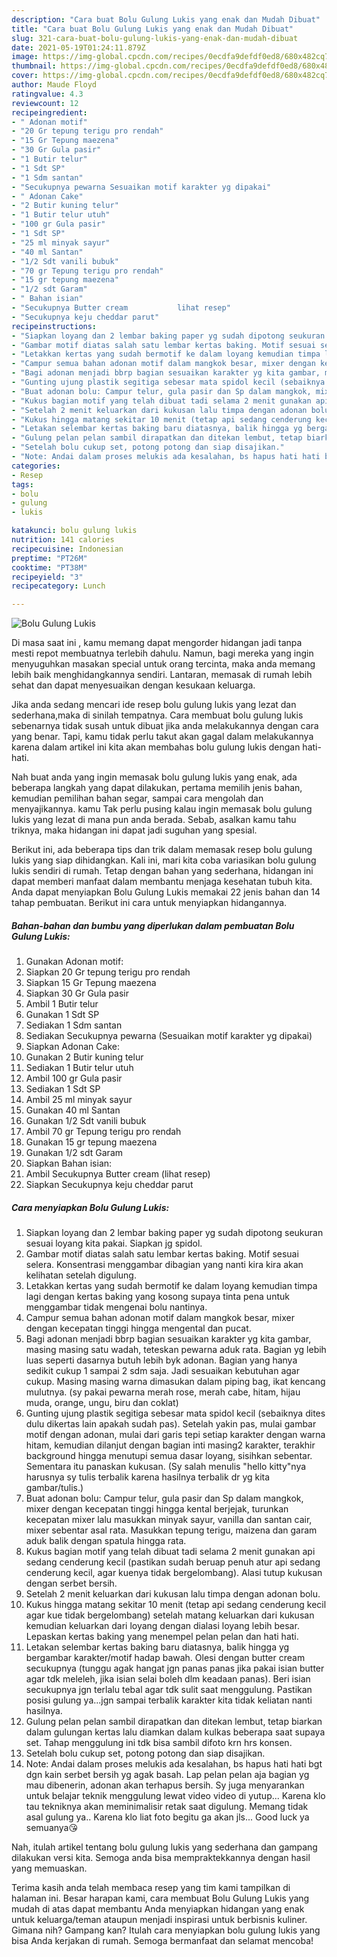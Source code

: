 ```yaml
---
description: "Cara buat Bolu Gulung Lukis yang enak dan Mudah Dibuat"
title: "Cara buat Bolu Gulung Lukis yang enak dan Mudah Dibuat"
slug: 321-cara-buat-bolu-gulung-lukis-yang-enak-dan-mudah-dibuat
date: 2021-05-19T01:24:11.879Z
image: https://img-global.cpcdn.com/recipes/0ecdfa9defdf0ed8/680x482cq70/bolu-gulung-lukis-foto-resep-utama.jpg
thumbnail: https://img-global.cpcdn.com/recipes/0ecdfa9defdf0ed8/680x482cq70/bolu-gulung-lukis-foto-resep-utama.jpg
cover: https://img-global.cpcdn.com/recipes/0ecdfa9defdf0ed8/680x482cq70/bolu-gulung-lukis-foto-resep-utama.jpg
author: Maude Floyd
ratingvalue: 4.3
reviewcount: 12
recipeingredient:
- " Adonan motif"
- "20 Gr tepung terigu pro rendah"
- "15 Gr Tepung maezena"
- "30 Gr Gula pasir"
- "1 Butir telur"
- "1 Sdt SP"
- "1 Sdm santan"
- "Secukupnya pewarna Sesuaikan motif karakter yg dipakai"
- " Adonan Cake"
- "2 Butir kuning telur"
- "1 Butir telur utuh"
- "100 gr Gula pasir"
- "1 Sdt SP"
- "25 ml minyak sayur"
- "40 ml Santan"
- "1/2 Sdt vanili bubuk"
- "70 gr Tepung terigu pro rendah"
- "15 gr tepung maezena"
- "1/2 sdt Garam"
- " Bahan isian"
- "Secukupnya Butter cream           lihat resep"
- "Secukupnya keju cheddar parut"
recipeinstructions:
- "Siapkan loyang dan 2 lembar baking paper yg sudah dipotong seukuran sesuai loyang kita pakai. Siapkan jg spidol."
- "Gambar motif diatas salah satu lembar kertas baking. Motif sesuai selera. Konsentrasi menggambar dibagian yang nanti kira kira akan kelihatan setelah digulung."
- "Letakkan kertas yang sudah bermotif ke dalam loyang kemudian timpa lagi dengan kertas baking yang kosong supaya tinta pena untuk menggambar tidak mengenai bolu nantinya."
- "Campur semua bahan adonan motif dalam mangkok besar, mixer dengan kecepatan tinggi hingga mengental dan pucat."
- "Bagi adonan menjadi bbrp bagian sesuaikan karakter yg kita gambar, masing masing satu wadah, teteskan pewarna aduk rata. Bagian yg lebih luas seperti dasarnya butuh lebih byk adonan. Bagian yang hanya sedikit cukup 1 sampai 2 sdm saja. Jadi sesuaikan kebutuhan agar cukup. Masing masing warna dimasukan dalam piping bag, ikat kencang mulutnya. (sy pakai pewarna merah rose, merah cabe, hitam, hijau muda, orange, ungu, biru dan coklat)"
- "Gunting ujung plastik segitiga sebesar mata spidol kecil (sebaiknya dites dulu dikertas lain apakah sudah pas). Setelah yakin pas, mulai gambar motif dengan adonan, mulai dari garis tepi setiap karakter dengan warna hitam, kemudian dilanjut dengan bagian inti masing2 karakter, terakhir background hingga menutupi semua dasar loyang, sisihkan sebentar. Sementara itu panaskan kukusan. (Sy salah menulis &#34;hello kitty&#34;nya harusnya sy tulis terbalik karena hasilnya terbalik dr yg kita gambar/tulis.)"
- "Buat adonan bolu: Campur telur, gula pasir dan Sp dalam mangkok, mixer dengan kecepatan tinggi hingga kental berjejak, turunkan kecepatan mixer lalu masukkan minyak sayur, vanilla dan santan cair, mixer sebentar asal rata. Masukkan tepung terigu, maizena dan garam aduk balik dengan spatula hingga rata."
- "Kukus bagian motif yang telah dibuat tadi selama 2 menit gunakan api sedang cenderung kecil (pastikan sudah beruap penuh atur api sedang cenderung kecil, agar kuenya tidak bergelombang). Alasi tutup kukusan dengan serbet bersih."
- "Setelah 2 menit keluarkan dari kukusan lalu timpa dengan adonan bolu."
- "Kukus hingga matang sekitar 10 menit (tetap api sedang cenderung kecil agar kue tidak bergelombang) setelah matang keluarkan dari kukusan kemudian keluarkan dari loyang dengan dialasi loyang lebih besar. Lepaskan kertas baking yang menempel pelan pelan dan hati hati."
- "Letakan selembar kertas baking baru diatasnya, balik hingga yg bergambar karakter/motif hadap bawah. Olesi dengan butter cream secukupnya (tunggu agak hangat jgn panas panas jika pakai isian butter agar tdk meleleh, jika isian selai boleh dlm keadaan panas). Beri isian secukupnya jgn terlalu tebal agar tdk sulit saat menggulung. Pastikan posisi gulung ya...jgn sampai terbalik karakter kita tidak keliatan nanti hasilnya."
- "Gulung pelan pelan sambil dirapatkan dan ditekan lembut, tetap biarkan dalam gulungan kertas lalu diamkan dalam kulkas beberapa saat supaya set. Tahap menggulung ini tdk bisa sambil difoto krn hrs konsen."
- "Setelah bolu cukup set, potong potong dan siap disajikan."
- "Note: Andai dalam proses melukis ada kesalahan, bs hapus hati hati bgt dgn kain serbet bersih yg agak basah. Lap pelan pelan aja bagian yg mau dibenerin, adonan akan terhapus bersih. Sy juga menyarankan untuk belajar teknik menggulung lewat video video di yutup... Karena klo tau tekniknya akan meminimalisir retak saat digulung. Memang tidak asal gulung ya.. Karena klo liat foto begitu ga akan jls... Good luck ya semuanya😘"
categories:
- Resep
tags:
- bolu
- gulung
- lukis

katakunci: bolu gulung lukis 
nutrition: 141 calories
recipecuisine: Indonesian
preptime: "PT26M"
cooktime: "PT38M"
recipeyield: "3"
recipecategory: Lunch

---
```



![Bolu Gulung Lukis](https://img-global.cpcdn.com/recipes/0ecdfa9defdf0ed8/680x482cq70/bolu-gulung-lukis-foto-resep-utama.jpg)

Di masa  saat ini , kamu memang dapat mengorder hidangan jadi tanpa mesti repot membuatnya terlebih dahulu. Namun, bagi mereka yang ingin menyuguhkan masakan special untuk orang tercinta, maka anda memang lebih baik menghidangkannya sendiri. Lantaran, memasak di rumah lebih sehat dan dapat menyesuaikan dengan kesukaan keluarga.

Jika anda sedang mencari ide resep bolu gulung lukis yang lezat dan sederhana,maka di sinilah tempatnya. Cara membuat bolu gulung lukis  sebenarnya tidak susah untuk dibuat jika anda melakukannya dengan cara yang benar. Tapi, kamu tidak perlu takut akan gagal dalam melakukannya 
karena dalam artikel ini kita akan membahas bolu gulung lukis dengan hati-hati.  



Nah buat anda yang ingin memasak bolu gulung lukis yang enak, ada beberapa langkah yang dapat dilakukan, pertama memilih jenis bahan, kemudian pemilihan bahan segar, sampai cara mengolah dan menyajikannya. kamu Tak perlu pusing kalau ingin memasak bolu gulung lukis yang lezat di mana pun anda berada. Sebab, asalkan kamu  tahu triknya, maka hidangan ini dapat jadi suguhan yang spesial.

Berikut ini, ada beberapa tips dan trik dalam memasak resep bolu gulung lukis yang siap dihidangkan. Kali ini, mari kita coba variasikan bolu gulung lukis sendiri di rumah. Tetap dengan bahan yang sederhana, hidangan ini dapat memberi manfaat dalam membantu menjaga kesehatan tubuh kita. Anda dapat menyiapkan Bolu Gulung Lukis memakai 22 jenis bahan dan 14 tahap pembuatan. Berikut ini cara untuk menyiapkan hidangannya.

<!--inarticleads1-->

##### Bahan-bahan dan bumbu yang diperlukan dalam pembuatan Bolu Gulung Lukis:

1. Gunakan  Adonan motif:
1. Siapkan 20 Gr tepung terigu pro rendah
1. Siapkan 15 Gr Tepung maezena
1. Siapkan 30 Gr Gula pasir
1. Ambil 1 Butir telur
1. Gunakan 1 Sdt SP
1. Sediakan 1 Sdm santan
1. Sediakan Secukupnya pewarna (Sesuaikan motif karakter yg dipakai)
1. Siapkan  Adonan Cake:
1. Gunakan 2 Butir kuning telur
1. Sediakan 1 Butir telur utuh
1. Ambil 100 gr Gula pasir
1. Sediakan 1 Sdt SP
1. Ambil 25 ml minyak sayur
1. Gunakan 40 ml Santan
1. Gunakan 1/2 Sdt vanili bubuk
1. Ambil 70 gr Tepung terigu pro rendah
1. Gunakan 15 gr tepung maezena
1. Gunakan 1/2 sdt Garam
1. Siapkan  Bahan isian:
1. Ambil Secukupnya Butter cream           (lihat resep)
1. Siapkan Secukupnya keju cheddar parut




<!--inarticleads2-->

##### Cara menyiapkan Bolu Gulung Lukis:

1. Siapkan loyang dan 2 lembar baking paper yg sudah dipotong seukuran sesuai loyang kita pakai. Siapkan jg spidol.
1. Gambar motif diatas salah satu lembar kertas baking. Motif sesuai selera. Konsentrasi menggambar dibagian yang nanti kira kira akan kelihatan setelah digulung.
1. Letakkan kertas yang sudah bermotif ke dalam loyang kemudian timpa lagi dengan kertas baking yang kosong supaya tinta pena untuk menggambar tidak mengenai bolu nantinya.
1. Campur semua bahan adonan motif dalam mangkok besar, mixer dengan kecepatan tinggi hingga mengental dan pucat.
1. Bagi adonan menjadi bbrp bagian sesuaikan karakter yg kita gambar, masing masing satu wadah, teteskan pewarna aduk rata. Bagian yg lebih luas seperti dasarnya butuh lebih byk adonan. Bagian yang hanya sedikit cukup 1 sampai 2 sdm saja. Jadi sesuaikan kebutuhan agar cukup. Masing masing warna dimasukan dalam piping bag, ikat kencang mulutnya. (sy pakai pewarna merah rose, merah cabe, hitam, hijau muda, orange, ungu, biru dan coklat)
1. Gunting ujung plastik segitiga sebesar mata spidol kecil (sebaiknya dites dulu dikertas lain apakah sudah pas). Setelah yakin pas, mulai gambar motif dengan adonan, mulai dari garis tepi setiap karakter dengan warna hitam, kemudian dilanjut dengan bagian inti masing2 karakter, terakhir background hingga menutupi semua dasar loyang, sisihkan sebentar. Sementara itu panaskan kukusan. (Sy salah menulis &#34;hello kitty&#34;nya harusnya sy tulis terbalik karena hasilnya terbalik dr yg kita gambar/tulis.)
1. Buat adonan bolu: Campur telur, gula pasir dan Sp dalam mangkok, mixer dengan kecepatan tinggi hingga kental berjejak, turunkan kecepatan mixer lalu masukkan minyak sayur, vanilla dan santan cair, mixer sebentar asal rata. Masukkan tepung terigu, maizena dan garam aduk balik dengan spatula hingga rata.
1. Kukus bagian motif yang telah dibuat tadi selama 2 menit gunakan api sedang cenderung kecil (pastikan sudah beruap penuh atur api sedang cenderung kecil, agar kuenya tidak bergelombang). Alasi tutup kukusan dengan serbet bersih.
1. Setelah 2 menit keluarkan dari kukusan lalu timpa dengan adonan bolu.
1. Kukus hingga matang sekitar 10 menit (tetap api sedang cenderung kecil agar kue tidak bergelombang) setelah matang keluarkan dari kukusan kemudian keluarkan dari loyang dengan dialasi loyang lebih besar. Lepaskan kertas baking yang menempel pelan pelan dan hati hati.
1. Letakan selembar kertas baking baru diatasnya, balik hingga yg bergambar karakter/motif hadap bawah. Olesi dengan butter cream secukupnya (tunggu agak hangat jgn panas panas jika pakai isian butter agar tdk meleleh, jika isian selai boleh dlm keadaan panas). Beri isian secukupnya jgn terlalu tebal agar tdk sulit saat menggulung. Pastikan posisi gulung ya...jgn sampai terbalik karakter kita tidak keliatan nanti hasilnya.
1. Gulung pelan pelan sambil dirapatkan dan ditekan lembut, tetap biarkan dalam gulungan kertas lalu diamkan dalam kulkas beberapa saat supaya set. Tahap menggulung ini tdk bisa sambil difoto krn hrs konsen.
1. Setelah bolu cukup set, potong potong dan siap disajikan.
1. Note: Andai dalam proses melukis ada kesalahan, bs hapus hati hati bgt dgn kain serbet bersih yg agak basah. Lap pelan pelan aja bagian yg mau dibenerin, adonan akan terhapus bersih. Sy juga menyarankan untuk belajar teknik menggulung lewat video video di yutup... Karena klo tau tekniknya akan meminimalisir retak saat digulung. Memang tidak asal gulung ya.. Karena klo liat foto begitu ga akan jls... Good luck ya semuanya😘




Nah, itulah artikel tentang  bolu gulung lukis  yang sederhana dan gampang dilakukan versi kita. Semoga anda bisa mempraktekkannya dengan hasil yang memuaskan. 

Terima kasih anda telah membaca resep yang tim kami tampilkan di halaman ini. Besar harapan kami, cara membuat  Bolu Gulung Lukis yang mudah di atas dapat membantu Anda menyiapkan hidangan yang enak untuk keluarga/teman ataupun menjadi inspirasi untuk berbisnis kuliner. Gimana nih? Gampang kan? Itulah cara menyiapkan bolu gulung lukis yang bisa Anda kerjakan di rumah. Semoga bermanfaat dan selamat mencoba!

